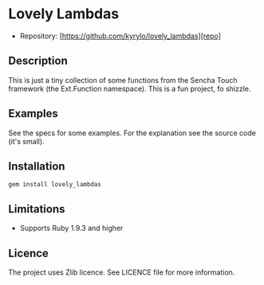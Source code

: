 Lovely Lambdas
==============

* Repository: [https://github.com/kyrylo/lovely_lambdas][repo]

Description
-----------

This is just a tiny collection of some functions from the Sencha Touch framework
(the Ext.Function namespace). This is a fun project, fo shizzle.

Examples
--------

See the specs for some examples. For the explanation see the source code (it's
small).

Installation
------------

    gem install lovely_lambdas

Limitations
-----------

* Supports Ruby 1.9.3 and higher

Licence
-------

The project uses Zlib licence. See LICENCE file for more information.

[repo]: https://github.com/kyrylo/lovely_lambdas/ "Home page"
